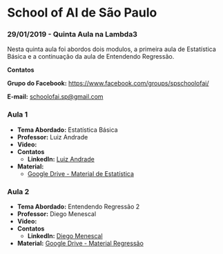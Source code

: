 # School of AI de São Paulo

### 29/01/2019 - Quinta Aula na Lambda3

Nesta quinta aula foi abordos dois modulos, a primeira aula de Estatística Básica e a continuação da aula de Entendendo Regressão.

**Contatos**

**Grupo do Facebook:** https://www.facebook.com/groups/spschoolofai/

**E-mail:** schoolofai.sp@gmail.com

### Aula 1
  
- **Tema Abordado:** Estatística Básica
- **Professor:** Luiz Andrade
- **Video:**
- **Contatos**
  - **LinkedIn:** [Luiz Andrade](https://www.linkedin.com/in/luiz-andrade-97306216/)
- **Material:** 
    - [Google Drive - Material de Estatística](https://goo.gl/US71oP)
    
### Aula 2

- **Tema Abordado:** Entendendo Regressão 2
- **Professor:** Diego Menescal
- **Video:**
- **Contatos**
  - **LinkedIn:** [Diego Menescal](https://www.linkedin.com/in/diegomenescal/)
- **Material:** [Google Drive - Material Regressão](https://drive.google.com/drive/folders/1qBGlBLobEZW-SdVthaHnXTiyt2NTNsM2)
